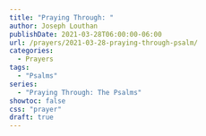 ```yaml
---
title: "Praying Through: "
author: Joseph Louthan
publishDate: 2021-03-28T06:00:00-06:00
url: /prayers/2021-03-28-praying-through-psalm/
categories:
  - Prayers
tags:
  - "Psalms"
series:
  - "Praying Through: The Psalms"
showtoc: false
css: "prayer"
draft: true
---
```

<div style="font-variant: small-caps;">

</div>

```text

```
